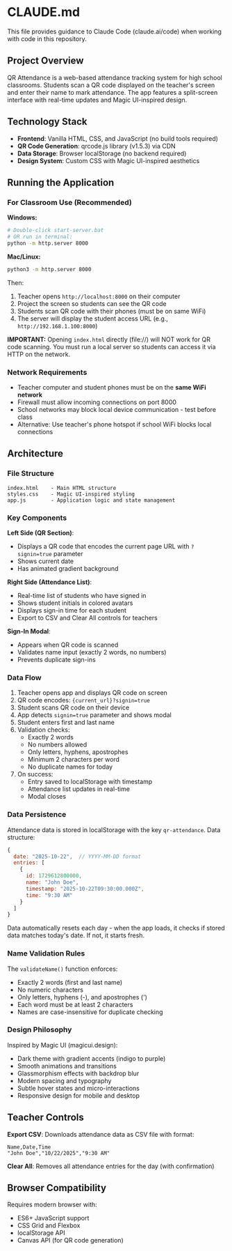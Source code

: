 # CLAUDE.md

This file provides guidance to Claude Code (claude.ai/code) when working with code in this repository.

## Project Overview

QR Attendance is a web-based attendance tracking system for high school classrooms. Students scan a QR code displayed on the teacher's screen and enter their name to mark attendance. The app features a split-screen interface with real-time updates and Magic UI-inspired design.

## Technology Stack

- **Frontend**: Vanilla HTML, CSS, and JavaScript (no build tools required)
- **QR Code Generation**: qrcode.js library (v1.5.3) via CDN
- **Data Storage**: Browser localStorage (no backend required)
- **Design System**: Custom CSS with Magic UI-inspired aesthetics

## Running the Application

### For Classroom Use (Recommended)

**Windows:**
```bash
# Double-click start-server.bat
# OR run in terminal:
python -m http.server 8000
```

**Mac/Linux:**
```bash
python3 -m http.server 8000
```

Then:
1. Teacher opens `http://localhost:8000` on their computer
2. Project the screen so students can see the QR code
3. Students scan QR code with their phones (must be on same WiFi)
4. The server will display the student access URL (e.g., `http://192.168.1.100:8000`)

**IMPORTANT:** Opening `index.html` directly (file://) will NOT work for QR code scanning. You must run a local server so students can access it via HTTP on the network.

### Network Requirements

- Teacher computer and student phones must be on the **same WiFi network**
- Firewall must allow incoming connections on port 8000
- School networks may block local device communication - test before class
- Alternative: Use teacher's phone hotspot if school WiFi blocks local connections

## Architecture

### File Structure
```
index.html    - Main HTML structure
styles.css    - Magic UI-inspired styling
app.js        - Application logic and state management
```

### Key Components

**Left Side (QR Section)**:
- Displays a QR code that encodes the current page URL with `?signin=true` parameter
- Shows current date
- Has animated gradient background

**Right Side (Attendance List)**:
- Real-time list of students who have signed in
- Shows student initials in colored avatars
- Displays sign-in time for each student
- Export to CSV and Clear All controls for teachers

**Sign-In Modal**:
- Appears when QR code is scanned
- Validates name input (exactly 2 words, no numbers)
- Prevents duplicate sign-ins

### Data Flow

1. Teacher opens app and displays QR code on screen
2. QR code encodes: `{current_url}?signin=true`
3. Student scans QR code on their device
4. App detects `signin=true` parameter and shows modal
5. Student enters first and last name
6. Validation checks:
   - Exactly 2 words
   - No numbers allowed
   - Only letters, hyphens, apostrophes
   - Minimum 2 characters per word
   - No duplicate names for today
7. On success:
   - Entry saved to localStorage with timestamp
   - Attendance list updates in real-time
   - Modal closes

### Data Persistence

Attendance data is stored in localStorage with the key `qr-attendance`. Data structure:
```javascript
{
  date: "2025-10-22",  // YYYY-MM-DD format
  entries: [
    {
      id: 1729612800000,
      name: "John Doe",
      timestamp: "2025-10-22T09:30:00.000Z",
      time: "9:30 AM"
    }
  ]
}
```

Data automatically resets each day - when the app loads, it checks if stored data matches today's date. If not, it starts fresh.

### Name Validation Rules

The `validateName()` function enforces:
- Exactly 2 words (first and last name)
- No numeric characters
- Only letters, hyphens (-), and apostrophes (')
- Each word must be at least 2 characters
- Names are case-insensitive for duplicate checking

### Design Philosophy

Inspired by Magic UI (magicui.design):
- Dark theme with gradient accents (indigo to purple)
- Smooth animations and transitions
- Glassmorphism effects with backdrop blur
- Modern spacing and typography
- Subtle hover states and micro-interactions
- Responsive design for mobile and desktop

## Teacher Controls

**Export CSV**: Downloads attendance data as CSV file with format:
```
Name,Date,Time
"John Doe","10/22/2025","9:30 AM"
```

**Clear All**: Removes all attendance entries for the day (with confirmation)

## Browser Compatibility

Requires modern browser with:
- ES6+ JavaScript support
- CSS Grid and Flexbox
- localStorage API
- Canvas API (for QR code generation)
